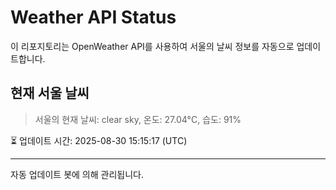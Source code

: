 
# Weather API Status

이 리포지토리는 OpenWeather API를 사용하여 서울의 날씨 정보를 자동으로 업데이트합니다.

## 현재 서울 날씨
> 서울의 현재 날씨: clear sky, 온도: 27.04°C, 습도: 91%

⏳ 업데이트 시간: 2025-08-30 15:15:17 (UTC)

---
자동 업데이트 봇에 의해 관리됩니다.
